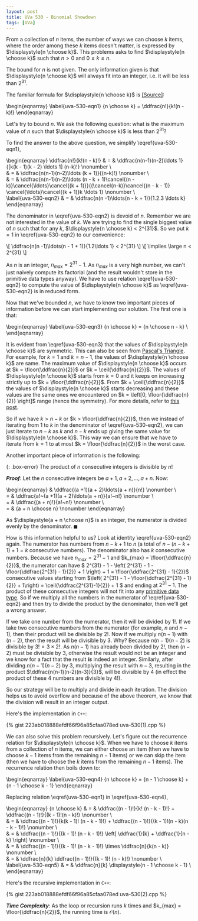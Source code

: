```yaml
---
layout: post
title: UVa 530 - Binomial Showdown
tags: [UVa]
---
```


From a collection of $n$ items, the number of ways we can choose $k$ items, where the order among these $k$ items doesn't matter, is expressed by $\displaystyle{n \choose k}$. This problems asks to find $\displaystyle{n \choose k}$ such that $n > 0$ and $0 \leq k \leq n$. 

The bound for $n$ is not given. The only information given is that $\displaystyle{n \choose k}$ will always fit into an integer, i.e. it will be less than $2^{31}$. 

The familiar formula for $\displaystyle{n \choose k}$ is [[Source]](https://en.wikipedia.org/wiki/Binomial_coefficient):

\begin{eqnarray}
\label{uva-530-eqn1}
{n \choose k} = \ddfrac{n!}{k!(n - k)!}
\end{eqnarray}

Let's try to bound $n$. We ask the following question: what is the maximum value of $n$ such that $\displaystyle{n \choose k}$ is less than $2^{31}$?

To find the answer to the above question, we simplify \eqref{uva-530-eqn1},

\begin{eqnarray}
\ddfrac{n!}{k!(n - k)!} & = & \ddfrac{n(n-1)(n-2)\ldots 1}{[k(k - 1)(k - 2) \ldots 1] (n-k)!} \nonumber \\\
& = & \ddfrac{n(n-1)(n-2)\ldots (k + 1)}{(n-k)!} \nonumber \\\
& = & \ddfrac{n(n-1)(n-2)\ldots (n - k + 1)\cancel{(n - k)}\cancel{\ldots}\cancel{(k + 1)}}{(\cancel{n-k)}\cancel{(n - k - 1)} \cancel{\ldots}\cancel{(k + 1)}k \ldots 1} \nonumber \\\
\label{uva-530-eqn2}
& = & \ddfrac{n(n -1)\ldots(n - k + 1)}{1.2.3 \ldots k} 
\end{eqnarray}

The denominator in \eqref{uva-530-eqn2} is devoid of $n$. Remember we are not interested in the value of $k$. We are trying to find the single biggest value of $n$ such that for any $k$, $\displaystyle{n \choose k} < 2^{31}$. So we put $k = 1$ in \eqref{uva-530-eqn2} to our convenience:


\\[ \ddfrac{n(n -1)\ldots(n - 1 + 1)}{1.2\ldots 1} < 2^{31} \\]
\\[ \implies \large n < 2^{31} \\]

As $n$ is an integer, $n_{max} = 2^{31} - 1$. As $n_{max}$ is a very high number, we can't just naively compute its factorial (and the result wouldn't store in the primitive data types anyway). We have to use relation \eqref{uva-530-eqn2} to compute the value of $\displaystyle{n \choose k}$ as \eqref{uva-530-eqn2} is in reduced form. 

Now that we've bounded $n$, we have to know two important pieces of information before we can start implementing our solution. The first one is that:

\begin{eqnarray}
\label{uva-530-eqn3}
{n \choose k} = {n \choose n - k} \\\
\end{eqnarray}

It is evident from \eqref{uva-530-eqn3} that the values of $\displaystyle{n \choose k}$ are symmetric. This can also be seen from [Pascal's Triangle](https://en.wikipedia.org/wiki/Pascal%27s_triangle). For example, for $k = 1$ and $k = n - 1$, the values of $\displaystyle{n \choose k}$ are same. The maximum value of $\displaystyle{n \choose k}$ occurs at $k = \floor{\ddfrac{n}{2}}$ or $k = \ceil{\ddfrac{n}{2}}$. The values of $\displaystyle{n \choose k}$ starts from $k = 0$ and it keeps on increasing strictly up to $k = \floor{\ddfrac{n}{2}}$. From $k = \ceil{\ddfrac{n}{2}}$ the values of $\displaystyle{n \choose k}$ starts decreasing and these values are the same ones we encountered on $k = \left[0, \floor{\ddfrac{n}{2}} \right]$ range (hence the symmetry). For more details, refer to [this post](/2020-06-13-max-value-of-ncr). 

So if we have $k > n - k$ or $k > \floor{\ddfrac{n}{2}}$, then we instead of iterating from $1$ to $k$ in the denominator of \eqref{uva-530-eqn2}, we can just iterate to $n - k$ as $k$ and $n - k$ ends up giving the same value for $\displaystyle{n \choose k}$. This way we can ensure that we have to iterate from $k = 1$ to at most $k = \floor{\ddfrac{n}{2}}$ in the worst case. 

Another important piece of information is the following:

{: .box-error}
The product of $n$ consecutive integers is divisible by $n!$

***Proof***: Let the $n$ consecutive integers be $a + 1, a + 2, \ldots, a + n$. Now:

\begin{eqnarray}
& \ddfrac{(a +1)(a + 2)\ldots(a + n)}{n!} \nonumber \\\
= & \ddfrac{a!~(a +1)(a + 2)\ldots(a + n)}{a!~n!} \nonumber \\\
= & \ddfrac{(a + n)!}{a!~n!} \nonumber \\\
= & {a + n \choose n} \nonumber
\end{eqnarray}

As $\displaystyle{a + n \choose n}$ is an integer, the numerator is divided evenly by the denominator. $\blacksquare$

How is this information helpful to us? Look at identity \eqref{uva-530-eqn2} again. The numerator has numbers from $n - k + 1$ to $n$ (a total of $n - (n - k + 1) + 1 = k$ consecutive numbers). The denominator also has $k$ consecutive numbers. Because we have $n_{max} = 2^{31} - 1$ and $k_{max} = \floor{\ddfrac{n}{2}}$, the numerator can have $ 2^{31} - 1 - \left( 2^{31} - 1 - \floor{\ddfrac{2^{31} - 1}{2}} + 1 \right) + 1 = \floor{\ddfrac{2^{31} - 1}{2}}$ consecutive values starting from $\left( 2^{31} - 1 - \floor{\ddfrac{2^{31} - 1}{2}} + 1\right) = \ceil{\ddfrac{2^{31}-1}{2}} + 1 $ and ending at $2^{31} - 1$. The product of these consecutive integers will not fit into any [primitive data type](https://en.wikipedia.org/wiki/Primitive_data_type). So if we multiply all the numbers in the numerator of \eqref{uva-530-eqn2} and then try to divide the product by the denominator, then we'll get a wrong answer. 

If we take one number from the numerator, then it will be divided by $1!$. If we take two consecutive numbers from the numerator (for example, $n$ and $n - 1$), then their product will be divisible by $2!$. Now if we multiply $n(n-1)$ with $(n-2)$, then the result will be divisible by $3$. Why? Because $n(n-1)(n-2)$ is divisible by $3! = 3\times 2!$. As $n(n-1)$ has already been divided by $2!$, then $(n-2)$ must be divisible by $3$, otherwise the result would not be an integer and we know for a fact that the result ***is*** indeed an integer. Similarly, after dividing $n(n-1)(n-2)$ by 3, multiplying the result with $n - 3$, resulting in the product $\ddfrac{n(n-1)(n-2)(n-3)}{3}$, will be divisible by $4$ (in effect the product of these $4$ numbers are divisible by $4!$). 

So our strategy will be to multiply and divide in each iteration. The division helps us to avoid overflow and because of the above theorem, we know that the division will result in an integer output. 

Here's the implementation in ``C++``:

{% gist 223ab018888efdf66f96a85cfaa078ed uva-530(1).cpp %}

We can also solve this problem recursively. Let's figure out the recurrence relation for $\displaystyle{n \choose k}$. When we have to choose $k$ items from a collection of $n$ items, we can either choose an item (then we have to choose $k - 1$ items from the remaining $n - 1$ items) or we can skip the item (then we have to choose the $k$ items from the remaining $n - 1$ items). The recurrence relation then boils down to:

\begin{eqnarray}
\label{uva-530-eqn4}
{n \choose k} = {n - 1 \choose k} + {n - 1 \choose k - 1}
\end{eqnarray}

Replacing relation \eqref{uva-530-eqn1} in \eqref{uva-530-eqn4}, 

\begin{eqnarray}
{n \choose k} & = & \ddfrac{(n - 1)!}{k! (n - k - 1)!} + \ddfrac{(n - 1)!}{(k - 1)!(n - k)!} \nonumber \\\
& = & \ddfrac{(n - 1)!}{k(k - 1)! (n - k - 1)!} + \ddfrac{(n - 1)!}{(k - 1)!(n - k)(n - k - 1)!} \nonumber \\\
& = & \ddfrac{(n - 1)!}{(k - 1)! (n - k - 1)!} \left[ \ddfrac{1}{k} + \ddfrac{1}{n - k} \right] \nonumber \\\
& = & \ddfrac{(n - 1)!}{(k - 1)! (n - k - 1)!} \times \ddfrac{n}{k(n - k)}  \nonumber \\\
& = & \ddfrac{n}{k} \ddfrac{(n - 1)!}{(k - 1)! (n - k)!} \nonumber \\\
\label{uva-530-eqn5}
& = & \ddfrac{n}{k} \displaystyle{n - 1 \choose k - 1} \\\
\end{eqnarray}

Here's the recursive implementation in ``C++``:

{% gist 223ab018888efdf66f96a85cfaa078ed uva-530(2).cpp %}

***Time Complexity***: As the loop or recursion runs $k$ times and $k_{max} = \floor{\ddfrac{n}{2}}$, the running time is $\mathcal{O}(n)$. 